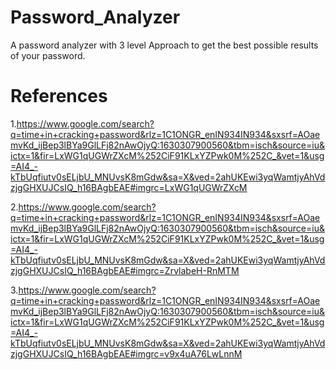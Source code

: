 # Password_Analyzer
A password analyzer with 3 level Approach to get the best possible results of your password.

# References
1.https://www.google.com/search?q=time+in+cracking+password&rlz=1C1ONGR_enIN934IN934&sxsrf=AOaemvKd_ijBep3lBYa9GlLFj82nAwOjyQ:1630307900560&tbm=isch&source=iu&ictx=1&fir=LxWG1qUGWrZXcM%252CiF91KLxYZPwk0M%252C_&vet=1&usg=AI4_-kTbUqfiutv0sELjbU_MNUvsK8mGdw&sa=X&ved=2ahUKEwi3yqWamtjyAhVdzjgGHXUJCsIQ_h16BAgbEAE#imgrc=LxWG1qUGWrZXcM

2.https://www.google.com/search?q=time+in+cracking+password&rlz=1C1ONGR_enIN934IN934&sxsrf=AOaemvKd_ijBep3lBYa9GlLFj82nAwOjyQ:1630307900560&tbm=isch&source=iu&ictx=1&fir=LxWG1qUGWrZXcM%252CiF91KLxYZPwk0M%252C_&vet=1&usg=AI4_-kTbUqfiutv0sELjbU_MNUvsK8mGdw&sa=X&ved=2ahUKEwi3yqWamtjyAhVdzjgGHXUJCsIQ_h16BAgbEAE#imgrc=ZrvlabeH-RnMTM

3.https://www.google.com/search?q=time+in+cracking+password&rlz=1C1ONGR_enIN934IN934&sxsrf=AOaemvKd_ijBep3lBYa9GlLFj82nAwOjyQ:1630307900560&tbm=isch&source=iu&ictx=1&fir=LxWG1qUGWrZXcM%252CiF91KLxYZPwk0M%252C_&vet=1&usg=AI4_-kTbUqfiutv0sELjbU_MNUvsK8mGdw&sa=X&ved=2ahUKEwi3yqWamtjyAhVdzjgGHXUJCsIQ_h16BAgbEAE#imgrc=v9x4uA76LwLnnM


